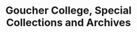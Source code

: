 ---
layout: repo
title: "Goucher College, Special Collections and Archives "
id: 1743
permalink: repos/1743/
---